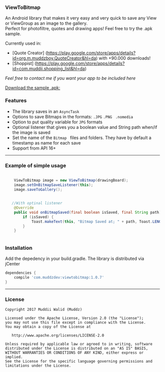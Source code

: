 ### ViewToBitmap

An Android library that makes it very easy and very quick to save any View or ViewGroup as an image to the gallery.  
Perfect for photofiltre, quotes and drawing apps! Feel free to try the .apk sample.

Currently used in:
- [Quote Creator] (https://play.google.com/store/apps/details?id=org.m.muddzboy.QuoteCreator&hl=da) with +90.000 downloads!
- [Shoppist] (https://play.google.com/store/apps/details?id=com.muddii.shopping_list&hl=da)

*Feel free to contact me if you want your app to be included here*

<a href="https://github.com/Muddz/ViewToBitmap/raw/master/ViewToBitmap-sample.apk">Download the sample .apk: </a>

### Features

- The library saves in an ```AsyncTask```
- Options to save Bitmaps in the formats: ```.JPG```  ```.PNG ``` ```.nomedia```
- Option to put quality variable for ```JPG``` formats
- Optional listener that gives you a boolean value and String path when/if the image is saved
- Set the name of the  ```Bitmap ``` files and folders. They have by default a timestamp as name for each save  
- Support from API 16+

----

### Example of simple usage

```java
        
    ViewToBitmap image = new ViewToBitmap(drawingBoard);
    image.setOnBitmapSaveListener(this);
    image.saveToGallery();
        
   
   //With optinal listener
    @Override
    public void onBitmapSaved(final boolean isSaved, final String path) {
        if (isSaved) {
            Toast.makeText(this, "Bitmap Saved at; " + path, Toast.LENGTH_SHORT).show();
        }
    }  
    
```
    
    
### Installation

Add the depedency in your build.gradle. The library is distributed via jCenter

```groovy
dependencies {
    compile 'com.muddzdev:viewtobitmap:1.0.7'    
}
```
 ----

### License

    Copyright 2017 Muddii Walid (Muddz)

    Licensed under the Apache License, Version 2.0 (the "License");
    you may not use this file except in compliance with the License.
    You may obtain a copy of the License at

       http://www.apache.org/licenses/LICENSE-2.0

    Unless required by applicable law or agreed to in writing, software
    distributed under the License is distributed on an "AS IS" BASIS,
    WITHOUT WARRANTIES OR CONDITIONS OF ANY KIND, either express or implied.
    See the License for the specific language governing permissions and
    limitations under the License.
